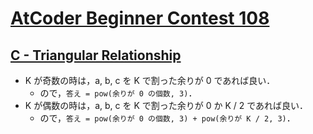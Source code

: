 # [AtCoder Beginner Contest 108](https://atcoder.jp/contests/abc108)

## [C - Triangular Relationship](https://atcoder.jp/contests/abc108/tasks/arc102_a)
- K が奇数の時は，a, b, c を K で割った余りが 0 であれば良い．
	- ので，`答え = pow(余りが 0 の個数, 3)`．
- K が偶数の時は，a, b, c を K で割った余りが 0 か K / 2 であれば良い．
	- ので，`答え = pow(余りが 0 の個数, 3) + pow(余りが K / 2, 3)`．

